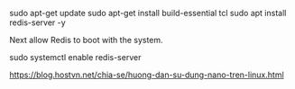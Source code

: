 sudo apt-get update
sudo apt-get install build-essential tcl
sudo apt install redis-server -y

Next allow Redis to boot with the system.

sudo systemctl enable redis-server

https://blog.hostvn.net/chia-se/huong-dan-su-dung-nano-tren-linux.html